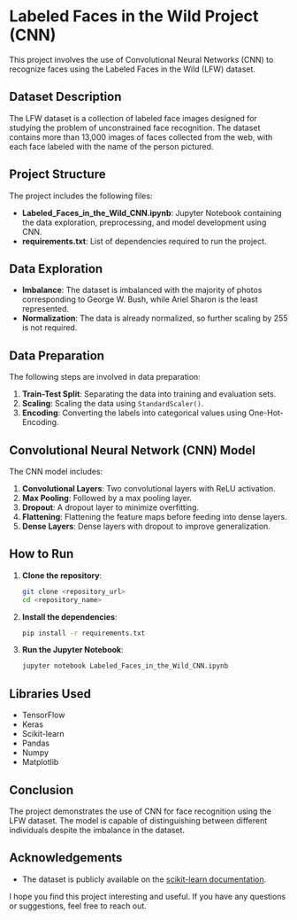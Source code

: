 
# Labeled Faces in the Wild Project (CNN)

This project involves the use of Convolutional Neural Networks (CNN) to recognize faces using the Labeled Faces in the Wild (LFW) dataset.

## Dataset Description

The LFW dataset is a collection of labeled face images designed for studying the problem of unconstrained face recognition. The dataset contains more than 13,000 images of faces collected from the web, with each face labeled with the name of the person pictured.

## Project Structure

The project includes the following files:

- **Labeled_Faces_in_the_Wild_CNN.ipynb**: Jupyter Notebook containing the data exploration, preprocessing, and model development using CNN.
- **requirements.txt**: List of dependencies required to run the project.

## Data Exploration

- **Imbalance**: The dataset is imbalanced with the majority of photos corresponding to George W. Bush, while Ariel Sharon is the least represented.
- **Normalization**: The data is already normalized, so further scaling by 255 is not required.

## Data Preparation

The following steps are involved in data preparation:

1. **Train-Test Split**: Separating the data into training and evaluation sets.
2. **Scaling**: Scaling the data using `StandardScaler()`.
3. **Encoding**: Converting the labels into categorical values using One-Hot-Encoding.

## Convolutional Neural Network (CNN) Model

The CNN model includes:

1. **Convolutional Layers**: Two convolutional layers with ReLU activation.
2. **Max Pooling**: Followed by a max pooling layer.
3. **Dropout**: A dropout layer to minimize overfitting.
4. **Flattening**: Flattening the feature maps before feeding into dense layers.
5. **Dense Layers**: Dense layers with dropout to improve generalization.

## How to Run

1. **Clone the repository**:
    ```sh
    git clone <repository_url>
    cd <repository_name>
    ```

2. **Install the dependencies**:
    ```sh
    pip install -r requirements.txt
    ```

3. **Run the Jupyter Notebook**:
    ```sh
    jupyter notebook Labeled_Faces_in_the_Wild_CNN.ipynb
    ```

## Libraries Used

- TensorFlow
- Keras
- Scikit-learn
- Pandas
- Numpy
- Matplotlib

## Conclusion

The project demonstrates the use of CNN for face recognition using the LFW dataset. The model is capable of distinguishing between different individuals despite the imbalance in the dataset.

## Acknowledgements

- The dataset is publicly available on the [scikit-learn documentation](https://scikit-learn.org/stable/modules/generated/sklearn.datasets.fetch_lfw_people.html).

I hope you find this project interesting and useful. If you have any questions or suggestions, feel free to reach out.
